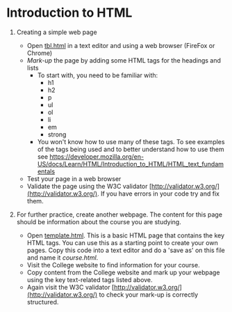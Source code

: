 # Introduction to HTML

1. Creating a simple web page
    - Open [tbl.html](tbl.html) in a text editor and using a web browser (FireFox or Chrome)
    - *Mark-up* the page by adding some HTML tags for the headings and lists
        - To start with, you need to be familiar with:
            - h1
            - h2
            - p
            - ul
            - ol
            - li
            - em
            - strong
        - You won't know how to use many of these tags. To see examples of the tags being used and to better understand how to use them see https://developer.mozilla.org/en-US/docs/Learn/HTML/Introduction_to_HTML/HTML_text_fundamentals
    - Test your page in a web browser
    - Validate the page using the W3C validator [http://validator.w3.org/](http://validator.w3.org/). If you have errors in your code try and fix them.

2. For further practice, create another webpage. The content for this page should be information about the course you are studying.
    * Open [template.html](template.html). This is a basic HTML page that contains the key HTML tags. You can use this as a starting point to create your own pages. Copy this code into a text editor and do a 'save as' on this file and name it *course.html*.
    * Visit the College website to find information for your course.
    * Copy content from the College website and mark up your webpage using the key text-related tags listed above.
    * Again visit the W3C validator [http://validator.w3.org/](http://validator.w3.org/) to check your mark-up is correctly structured. 

